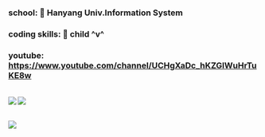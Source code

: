 ### school: 🦁 Hanyang Univ.Information System

### coding skills: 🧒 child ^v^ 

### youtube: https://www.youtube.com/channel/UCHgXaDc_hKZGlWuHrTuKE8w

<br>
<img align='left' src='https://github-readme-stats.vercel.app/api/top-langs/?username=dongwook1214&layout=compact'> <img align='left' src='http://mazassumnida.wtf/api/v2/generate_badge?boj=dongwook1214'>

<br><br>
<img align='center' src='https://github-readme-stats.vercel.app/api?username=dongwook1214&show_icons=true&theme=radical'>

